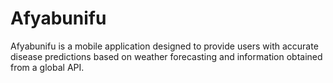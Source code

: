 # Afyabunifu
Afyabunifu is a mobile application designed to provide users with accurate disease predictions based on weather forecasting and information obtained from a global API.
